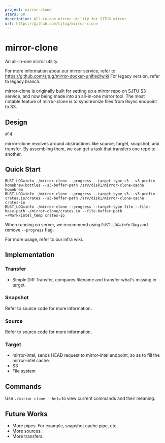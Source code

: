 ```yaml
---
project: mirror-clone
stars: 50
description: All-in-one mirror utility for SJTUG mirror
url: https://github.com/sjtug/mirror-clone
---
```


mirror-clone
============

An all-in-one mirror utility.

For more information about our mirror service, refer to https://github.com/sjtug/mirror-docker-unified/wiki For legacy version, refer to legacy branch.

mirror-clone is originally built for setting up a mirror repo on SJTU S3 service, and now being made into an all-in-one mirror tool. The most notable feature of mirror-clone is to synchronize files from Rsync endpoint to S3.

Design
------

#14

mirror-clone revolves around abstractions like source, target, snapshot, and transfer. By assembling them, we can get a task that transfers one repo to another.

Quick Start
-----------

```
RUST_LOG=info ./mirror-clone --progress --target-type s3 --s3-prefix homebrew-bottles --s3-buffer-path /srv/disk1/mirror-clone-cache homebrew
RUST_LOG=info ./mirror-clone --progress --target-type s3 --s3-prefix crates.io/crates --s3-buffer-path /srv/disk1/mirror-clone-cache crates-io
RUST_LOG=info ./mirror-clone --progress --target-type file --file-base-path ~/mirror-clone/crates.io --file-buffer-path ~/Work/intel_temp crates-io
```

When running on server, we recommend using `RUST_LOG=info` flag and remove `--progress` flag.

For more usage, refer to our infra wiki.

Implementation
--------------

### Transfer

-   Simple Diff Transfer, compares filename and transfer what's missing in target.

### Snapshot

Refer to source code for more information.

### Source

Refer to source code for more information.

### Target

-   mirror-intel, sends HEAD request to mirror-intel endpoint, so as to fill the mirror-intel cache.
-   S3
-   File system

Commands
--------

Use `./mirror-clone --help` to view current commands and their meaning.

Future Works
------------

-   More pipes. For example, snapshot cache pipe, etc.
-   More sources.
-   More transfers.
